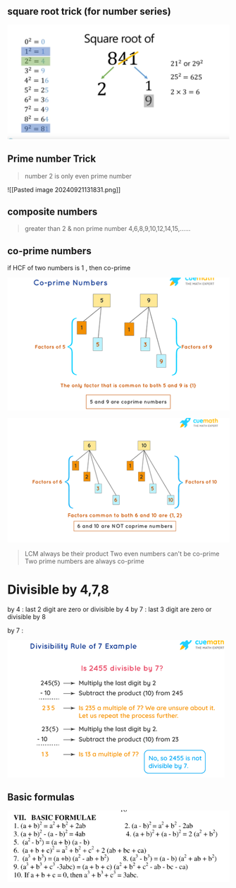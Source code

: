 
## square root trick (for number series)


![Alt text](../../../Pasted%20image%2020240921122105.png)


## Prime number Trick

> number 2 is only even prime number 
> 
![[Pasted image 20240921131831.png]]

## composite numbers

> greater than 2 & non prime number
> 4,6,8,9,10,12,14,15,......

## co-prime numbers

if HCF of two numbers is 1 , then co-prime

![Alt text](Pasted%20image%2020240921123513.png)

![Alt text](Pasted%20image%2020240921123527.png)

> LCM always be their product 
> Two even numbers can't be co-prime
> Two prime numbers are always co-prime


# Divisible by 4,7,8

by 4 : last 2 digit are zero or divisible by 4 
by 7 : last 3 digit are zero or divisible by 8

by 7 :

![Alt text](Pasted%20image%2020240921124534.png)


## Basic formulas

![Alt text](Pasted%20image%2020240921125204.png)




